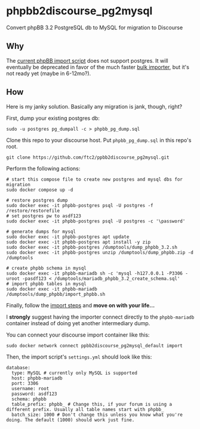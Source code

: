 # phpbb2discourse_pg2mysql
Convert phpBB 3.2 PostgreSQL db to MySQL for migration to Discourse

## Why
The [current phpBB import script](https://github.com/discourse/discourse/tree/main/script/import_scripts/phpbb3) does not support postgres. It will eventually be deprecated in favor of the much faster [bulk importer](https://github.com/discourse/discourse/blob/main/script/bulk_import/phpbb_postgresql.rb), but it's not ready yet (maybe in 6-12mo?).

## How
Here is my janky solution. Basically any migration is jank, though, right?

First, dump your existing postgres db:
```
sudo -u postgres pg_dumpall -c > phpbb_pg_dump.sql
```

Clone this repo to your discourse host. Put `phpbb_pg_dump.sql` in this repo's root.
```
git clone https://github.com/ftc2/ppbb2discourse_pg2mysql.git
```

Perform the following actions:
```
# start this compose file to create new postgres and mysql dbs for migration
sudo docker compose up -d

# restore postgres dump
sudo docker exec -it phpbb-postgres psql -U postgres -f /restore/restorefile
# set postgres pw to asdf123
sudo docker exec -it phpbb-postgres psql -U postgres -c '\password'

# generate dumps for mysql
sudo docker exec -it phpbb-postgres apt update
sudo docker exec -it phpbb-postgres apt install -y zip
sudo docker exec -it phpbb-postgres /dumptools/dump_phpbb_3.2.sh
sudo docker exec -it phpbb-postgres unzip /dumptools/dump_phpbb.zip -d /dumptools

# create phpbb schema in mysql
sudo docker exec -it phpbb-mariadb sh -c 'mysql -h127.0.0.1 -P3306 -uroot -pasdf123 < /dumptools/mariadb_phpbb_3.2_create_schema.sql'
# import phpbb tables in mysql
sudo docker exec -it phpbb-mariadb /dumptools/dump_phpbb/import_phpbb.sh
```

Finally, follow the [import steps](https://meta.discourse.org/t/migrate-a-phpbb3-forum-to-discourse/30810) and **move on with your life...**

I **strongly** suggest having the importer connect directly to the `phpbb-mariadb` container instead of doing yet another intermediary dump.

You can connect your discourse import container like this:
```
sudo docker network connect ppbb2discourse_pg2mysql_default import
```

Then, the import script's `settings.yml` should look like this:
```
database:
  type: MySQL # currently only MySQL is supported
  host: phpbb-mariadb
  port: 3306
  username: root
  password: asdf123
  schema: phpbb
  table_prefix: phpbb_ # Change this, if your forum is using a different prefix. Usually all table names start with phpbb_
  batch_size: 1000 # Don't change this unless you know what you're doing. The default (1000) should work just fine.
```
